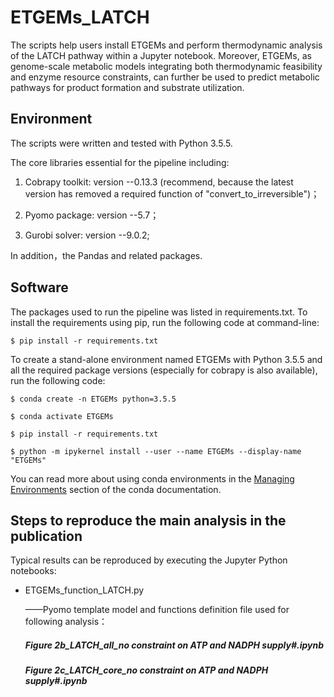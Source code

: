 # ETGEMs_LATCH
The scripts help users install ETGEMs and perform thermodynamic analysis of the LATCH pathway within a Jupyter notebook.
Moreover, ETGEMs, as genome-scale metabolic models integrating both thermodynamic feasibility and enzyme resource constraints, can further be used to predict metabolic pathways for product formation and substrate utilization.

## Environment

The scripts were written and tested with Python 3.5.5. 

The core libraries essential for the pipeline including: 

1) Cobrapy toolkit: version --0.13.3 (recommend, because the latest version has removed a required function of "convert_to_irreversible")；

2) Pyomo package: version --5.7；

3) Gurobi solver: version --9.0.2;

In addition，the Pandas and related packages. 

## Software

The packages used to run the pipeline was listed in requirements.txt. To install the requirements using pip, run the following code at command-line:

```shell
$ pip install -r requirements.txt
```

To create a stand-alone environment named ETGEMs with Python 3.5.5 and all the required package versions (especially for cobrapy is also available), run the following code:

```shell
$ conda create -n ETGEMs python=3.5.5
```
```shell
$ conda activate ETGEMs
```
```shell
$ pip install -r requirements.txt
```
```shell
$ python -m ipykernel install --user --name ETGEMs --display-name "ETGEMs"
```
  You can read more about using conda environments in the [Managing Environments](http://conda.pydata.org/docs/using/envs.html) section of the conda documentation. 

## Steps to reproduce the main analysis in the publication

Typical results can be reproduced by executing the Jupyter Python notebooks:

+ ETGEMs_function_LATCH.py

  ——Pyomo template model and functions definition file used for following analysis：

  #####       Figure 2b_LATCH_all_no constraint on ATP and NADPH supply#.ipynb

  #####       Figure 2c_LATCH_core_no constraint on ATP and NADPH supply#.ipynb



